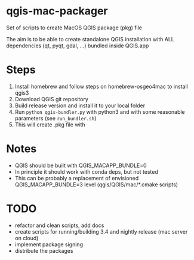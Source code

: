 # qgis-mac-packager

Set of scripts to create MacOS QGIS package (pkg) file

The aim is to be able to create standalone QGIS installation 
with ALL dependencies (qt, pyqt, gdal, ...) bundled inside QGIS.app

# Steps

1. Install homebrew and follow steps on homebrew-osgeo4mac to install qgis3
2. Download QGIS git repository
3. Build release version and install it to your local folder
4. Run `python qgis-bundler.py` with python3 and with some reasonable parameters (see `run_bundler.sh`)
5. This will create .pkg file with 

# Notes

- QGIS should be built with QGIS_MACAPP_BUNDLE=0
- In principle it should work with conda deps, but not tested
- This can be probably a replacement of envisioned QGIS_MACAPP_BUNDLE=3 level (qgis/QGIS/mac/*.cmake scripts)

# TODO
- refactor and clean scripts, add docs
- create scripts for running/building 3.4 and nightly release (mac server on cloud)
- implement package signing
- distribute the packages
